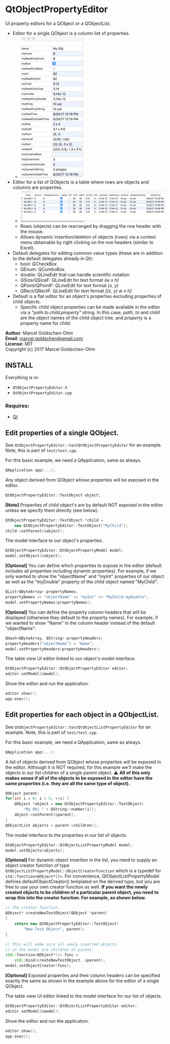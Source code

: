# QtObjectPropertyEditor

UI property editors for a QObject or a QObjectList.

* Editor for a single QObject is a column list of properties.
    * <img src="images/QtObjectPropertyEditor.png" width="200" />
* Editor for a list of QObjects is a table where rows are objects and columns are properties.
    * <img src="images/QtObjectListPropertyEditor.png" width="600" />
    * Rows (objects) can be rearranged by dragging the row header with the mouse.
    * Allows dynamic insertion/deletion of objects (rows) via a context menu obtainable by right clicking on the row headers (similar to Excel).
* Default delegates for editing common value types (these are in addition to the default delegates already in Qt):
    * bool: QCheckBox
    * QEnum: QComboBox
    * double: QLineEdit that can handle scientific notation
    * QSize/QSizeF: QLineEdit for text format *(w x h)*
    * QPoint/QPointF: QLineEdit for text format *(x, y)*
    * QRect/QRectF: QLineEdit for text format *[(x, y) w x h]*
* Default is a flat editor for an object's properties excluding properties of child objects.
    * Specific child object properties can be made available in the editor via a *"path.to.child.property"* string. In this case, *path*, *to* and *child* are the object names of the child object tree, and *property* is a property name for *child*.

**Author**: Marcel Goldschen-Ohm  
**Email**:  <marcel.goldschen@gmail.com>  
**License**: MIT  
Copyright (c) 2017 Marcel Goldschen-Ohm 

## INSTALL

Everything is in:

* `QtObjectPropertyEditor.h`
* `QtObjectPropertyEditor.cpp`

### Requires:

* [Qt](http://www.qt.io)

## Edit properties of a single QObject.

See `QtObjectPropertyEditor::testQtObjectPropertyEditor` for an example. Note, this is part of `test/test.cpp`.

For this basic example, we need a QApplication, same as always.

```cpp
QApplication app(...);
```

Any object derived from QObject whose properties will be exposed in the editor.

```cpp
QtObjectPropertyEditor::TestObject object;
```

**[Note]** Properties of child object's are by default NOT exposed in the editor unless we specify them directly (see below).

```cpp
QtObjectPropertyEditor::TestObject *child = 
    new QtObjectPropertyEditor::TestObject("MyChild");
child->setParent(&object);
```

The model interface to our object's properties.

```cpp
QtObjectPropertyEditor::QtObjectPropertyModel model;
model.setObject(&object);
```

**[Optional]** You can define which properties to expose in the editor (default includes all properties including dynamic properties). For example, if we only wanted to show the "objectName" and "myInt" properties of our object as well as the "myDouble" property of the child object named "MyChild":
    
```cpp
QList<QByteArray> propertyNames;
propertyNames << "objectName" << "myInt" << "MyChild.myDouble";
model.setPropertyNames(propertyNames);
```

**[Optional]** You can define the property column headers that will be displayed (otherwise they default to the property names). For example, if we wanted to show "Name" in the column header instead of the default "objectName":

```cpp
QHash<QByteArray, QString> propertyHeaders;
propertyHeaders["objectName"] = "Name";
model.setPropertyHeaders(propertyHeaders);
```

The table view UI editor linked to our object's model interface.

```cpp
QtObjectPropertyEditor::QtObjectPropertyEditor editor;
editor.setModel(&model);
```

Show the editor and run the application.

```cpp
editor.show();
app.exec();
```

## Edit properties for each object in a QObjectList.

See `QtObjectPropertyEditor::testQtObjectListPropertyEditor` for an example. Note, this is part of `test/test.cpp`.

For this basic example, we need a QApplication, same as always.

```cpp
QApplication app(...);
```

A list of objects derived from QObject whose properties will be exposed in the editor. Although it is NOT required, for this example we'll make the objects in our list children of a single parent object. :warning: **All of this only makes sense if all of the objects to be exposed in the editor have the same properties (i.e. they are all the same type of object).** 

```cpp
QObject parent;
for(int i = 0; i < 5; ++i) {
    QObject *object = new QtObjectPropertyEditor::TestObject(
        "My Obj " + QString::number(i));
    object->setParent(&parent);
}
QObjectList objects = parent->children();
```

The model interface to the properties in our list of objects.

```cpp
QtObjectPropertyEditor::QtObjectListPropertyModel model;
model.setObjects(objects);
```

**[Optional]** For dynamic object insertion in the list, you need to supply an object creator function of type `QtObjectListPropertyModel::ObjectCreatorFunction` which is a typedef for `std::function<QObject*()>`. For convenience, QtObjectListPropertyModel defines defaultObjectCreator() templated on the derived type, but you are free to use your own creator function as well. **If you want the newly created objects to be children of a particular parent object, you need to wrap this into the creator function. For example, as shown below.**
    
```cpp
// The creator function.
QObject* createNewTestObject(QObject *parent)
{
    return new QtObjectPropertyEditor::TestObject(
        "New Test Object", parent);
}
```
    
```cpp
// This will make sure all newly inserted objects
// in the model are children of parent.
std::function<QObject*()> func = 
    std::bind(createNewTestObject, &parent);
model.setObjectCreator(func);
```

**[Optional]** Exposed properties and their column headers can be specified exactly the same as shown in the example above for the editor of a single QObject.

The table view UI editor linked to the model interface for our list of objects.

```cpp
QtObjectPropertyEditor::QtObjectListPropertyEditor editor;
editor.setModel(&model);
```

Show the editor and run the application.

```cpp
editor.show();
app.exec();
```

